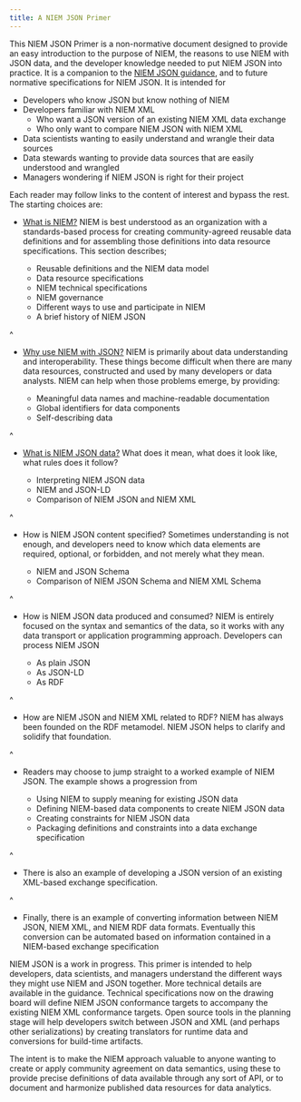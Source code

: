 ```yaml
---
title: A NIEM JSON Primer
---
```


This NIEM JSON Primer is a non-normative document designed to provide
an easy introduction to the purpose of NIEM, the reasons to use NIEM
with JSON data, and the developer knowledge needed to put NIEM JSON
into practice. It is a companion to the [NIEM JSON
guidance](../reference/guidance/), and to future normative specifications for NIEM
JSON. It is intended for

* Developers who know JSON but know nothing of NIEM
* Developers familiar with NIEM XML
  - Who want a JSON version of an existing NIEM XML data exchange
  - Who only want to compare NIEM JSON with NIEM XML
* Data scientists wanting to easily understand and wrangle their data sources
* Data stewards wanting to provide data sources that are easily understood
  and wrangled
* Managers wondering if NIEM JSON is right for their project

Each reader may follow links to the content of interest and bypass the
rest. The starting choices are:

- [What is NIEM?](../faq/whatis) NIEM is best understood as an organization
  with a standards-based process for creating community-agreed
  reusable data definitions and for assembling those definitions into
  data resource specifications. This section
  describes;

  - Reusable definitions and the NIEM data model
  - Data resource specifications
  - NIEM technical specifications
  - NIEM governance
  - Different ways to use and participate in NIEM
  - A brief history of NIEM JSON

^
- [Why use NIEM with JSON?](../faq/whyuse) NIEM is primarily about data
  understanding and interoperability. These things become difficult
  when there are many data resources, constructed and used by many
  developers or data analysts. NIEM can help when those problems
  emerge, by providing:

  - Meaningful data names and machine-readable documentation
  - Global identifiers for data components
  - Self-describing data

^
- [What is NIEM JSON data?](../faq/data) What does it mean, what does it
  look like, what rules does it follow?

  - Interpreting NIEM JSON data
  - NIEM and JSON-LD
  - Comparison of NIEM JSON and NIEM XML

^
- How is NIEM JSON content specified? Sometimes understanding is not
  enough, and developers need to know which data elements are
  required, optional, or forbidden, and not merely what they mean.

  - NIEM and JSON Schema
  - Comparison of NIEM JSON Schema and NIEM XML Schema

^
- How is NIEM JSON data produced and consumed? NIEM is entirely
  focused on the syntax and semantics of the data, so it works with
  any data transport or application programming approach. Developers
  can process NIEM JSON

  - As plain JSON
  - As JSON-LD
  - As RDF

^
- How are NIEM JSON and NIEM XML related to RDF? NIEM has always been
  founded on the RDF metamodel. NIEM JSON helps to clarify and
  solidify that foundation.

^
- Readers may choose to jump straight to a worked example of NIEM
  JSON. The example shows a progression from

  - Using NIEM to supply meaning for existing JSON data
  - Defining NIEM-based data components to create NIEM JSON data
  - Creating constraints for NIEM JSON data
  - Packaging definitions and constraints into a data exchange
    specification

^
- There is also an example of developing a JSON version of an existing
  XML-based exchange specification.

^
- Finally, there is an example of converting information between NIEM
  JSON, NIEM XML, and NIEM RDF data formats. Eventually this
  conversion can be automated based on information contained in a
  NIEM-based exchange specification

NIEM JSON is a work in progress. This primer is intended to help
developers, data scientists, and managers understand the different
ways they might use NIEM and JSON together. More technical details are
available in the guidance. Technical specifications now on the drawing
board will define NIEM JSON conformance targets to accompany the
existing NIEM XML conformance targets. Open source tools in the
planning stage will help developers switch between JSON and XML (and
perhaps other serializations) by creating translators for runtime data
and conversions for build-time artifacts.

The intent is to make the NIEM approach valuable to anyone wanting to
create or apply community agreement on data semantics, using these to
provide precise definitions of data available through any sort of API,
or to document and harmonize published data resources for data
analytics.
